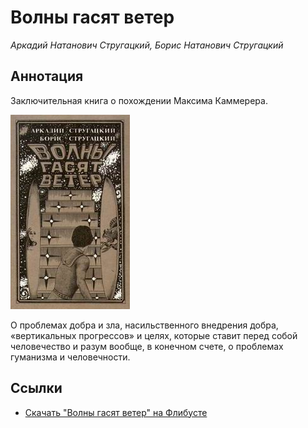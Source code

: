 # Волны гасят ветер

_Аркадий Натанович Стругацкий, Борис Натанович Стругацкий_

## Аннотация

Заключительная книга о похождении Максима Каммерера.

![Аркадий Натанович Стругацкий, Борис Натанович Стругацкий. Волны гасят ветер.](/static/images/books/2019-03-19-volny-gasyat-veter.jpg)

О проблемах добра и зла, насильственного внедрения добра, «вертикальных прогрессов» и целях, которые ставит перед собой человечество и разум вообще, в конечном счете, о проблемах гуманизма и человечности.

## Ссылки

- [Скачать "Волны гасят ветер" на Флибусте](http://flibusta.is/b/139167)
